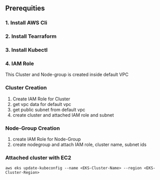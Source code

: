 ## Prerequities

### 1. Install AWS Cli
### 2. Install Tearraform
### 3. Install Kubectl
### 4. IAM Role

This Cluster and Node-group is created inside default VPC

### Cluster Creation
1. Create IAM Role for Cluster
2. get vpc data for default vpc
3. get public subnet from default vpc
4. create cluster and attached IAM role and subnet

### Node-Group Creation
1. create IAM Role for Node-Group
2. create nodegroup and attach IAM role, cluster name, subnet ids

### Attached cluster with EC2
```
aws eks update-kubeconfig --name <EKS-Cluster-Name> --region <EKS-Cluster-Region>
```
